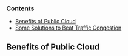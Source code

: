 ### Contents
- [Benefits of Public Cloud](#benefits-of-public-cloud)
- [Some Solutions to Beat Traffic Congestion](#some-solutions-to-beat-traffic-congestion)
## Benefits of Public Cloud

